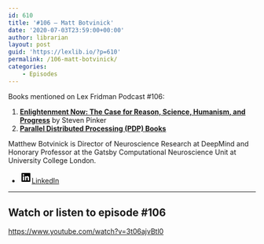 ```yaml
---
id: 610
title: '#106 – Matt Botvinick'
date: '2020-07-03T23:59:00+00:00'
author: librarian
layout: post
guid: 'https://lexlib.io/?p=610'
permalink: /106-matt-botvinick/
categories:
    - Episodes
---
```


Books mentioned on Lex Fridman Podcast #106:

1. **[Enlightenment Now: The Case for Reason, Science, Humanism, and Progress](https://amzn.to/3gHHzle)** by Steven Pinker
2. [**Parallel Distributed Processing (PDP) Books**](https://amzn.to/3XwwsvR)

Matthew Botvinick is Director of Neuroscience Research at DeepMind and Honorary Professor at the Gatsby Computational Neuroscience Unit at University College London.

- [<svg aria-hidden="true" focusable="false" height="24" version="1.1" viewbox="0 0 24 24" width="24" xmlns="http://www.w3.org/2000/svg"><path d="M19.7,3H4.3C3.582,3,3,3.582,3,4.3v15.4C3,20.418,3.582,21,4.3,21h15.4c0.718,0,1.3-0.582,1.3-1.3V4.3 C21,3.582,20.418,3,19.7,3z M8.339,18.338H5.667v-8.59h2.672V18.338z M7.004,8.574c-0.857,0-1.549-0.694-1.549-1.548 c0-0.855,0.691-1.548,1.549-1.548c0.854,0,1.547,0.694,1.547,1.548C8.551,7.881,7.858,8.574,7.004,8.574z M18.339,18.338h-2.669 v-4.177c0-0.996-0.017-2.278-1.387-2.278c-1.389,0-1.601,1.086-1.601,2.206v4.249h-2.667v-8.59h2.559v1.174h0.037 c0.356-0.675,1.227-1.387,2.526-1.387c2.703,0,3.203,1.779,3.203,4.092V18.338z"></path></svg><span class="wp-block-social-link-label screen-reader-text">LinkedIn</span>](https://www.linkedin.com/in/matthew-botvinick-a132a13a/)

- - - - - -

## Watch or listen to episode #106

<https://www.youtube.com/watch?v=3t06ajvBtl0>